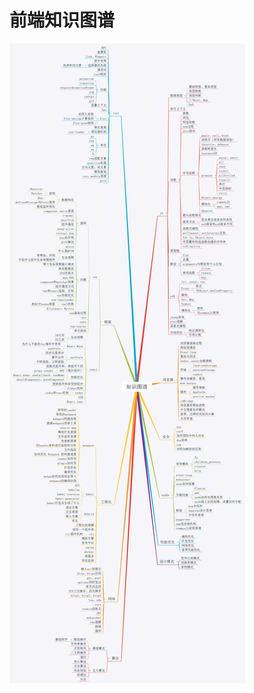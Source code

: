 <!--
 * @Description: 
 * @Author: cy2020
 * @Date: 2022-03-16 15:17:43
 * @LastEditTime: 2022-03-16 17:50:55
-->
# 前端知识图谱

<img src="../.vuepress/public/fe.jpeg" title="前端知识图谱" alt="前端知识图谱"/>